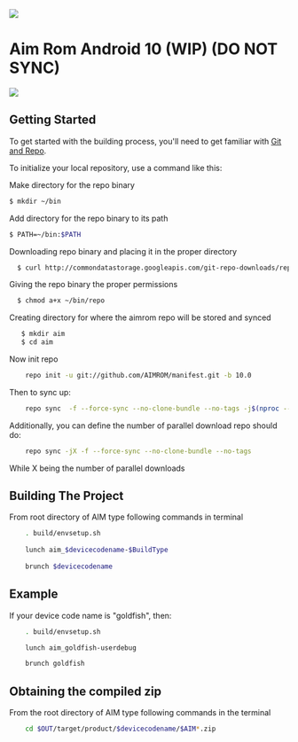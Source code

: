 <img src="https://raw.githubusercontent.com/AIMROM/manifest/N/logo.png">

Aim Rom Android 10 (WIP) (DO NOT SYNC)
========

[![](https://github.com/AIMROM/manifest/raw/o/tg.png)](https://t.me/joinchat/AAAAAEGlvThIxMq8yPB1JA)

Getting Started
---------------
To get started with the building process, you'll need to get familiar with [Git and Repo](http://source.android.com/source/using-repo.html).

To initialize your local repository, use a command like this:

Make directory for the repo binary

  ```bash
  $ mkdir ~/bin
 ```

Add directory for the repo binary to its path

  ```bash
  $ PATH=~/bin:$PATH
  
  ```
  
Downloading repo binary and placing it in the proper directory

```bash
  $ curl http://commondatastorage.googleapis.com/git-repo-downloads/repo > ~/bin/repo
```

Giving the repo binary the proper permissions

```bash
  $ chmod a+x ~/bin/repo
```
Creating directory for where the aimrom repo will be stored and synced

```bash
   $ mkdir aim
   $ cd aim
```
Now init repo

```bash
    repo init -u git://github.com/AIMROM/manifest.git -b 10.0
```

Then to sync up:

```bash
    repo sync  -f --force-sync --no-clone-bundle --no-tags -j$(nproc --all)
```
Additionally, you can define the number of parallel download repo should do:

```bash
    repo sync -jX -f --force-sync --no-clone-bundle --no-tags
```

While X being the number of parallel downloads

 Building The Project
 ----------------------------------

From root directory of AIM type following commands in terminal

```bash
	. build/envsetup.sh
   
    lunch aim_$devicecodename-$BuildType
   
	brunch $devicecodename
```

Example
---------------

If your device code name is "goldfish", then:

```bash
	. build/envsetup.sh

    lunch aim_goldfish-userdebug

	brunch goldfish
```

Obtaining the compiled zip
----------------------------------------------

From the root directory of AIM type following commands in the terminal

```bash
	cd $OUT/target/product/$devicecodename/$AIM*.zip
```	
